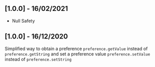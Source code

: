 ## [1.0.0] - 16/02/2021

- Null Safety
## [1.0.0] - 16/12/2020

Simplified way to obtain a preference `preference.getValue` instead of `preference.getString` and set a preference value `preference.setValue` instead of `preference.setString`